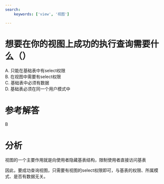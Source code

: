 ```yaml
---
search:
    keywords: ['view', '视图']

---
```





# 想要在你的视图上成功的执行查询需要什么（）
A. 只能在基础表中有select权限  				
B. 在视图中需要有select权限  
C. 基础表中必须有数据					
D. 基础表必须在同一个用户模式中

# 参考解答
B

# 分析
视图的一个主要作用就是向使用者隐藏基表结构，限制使用者直接访问基表

因此，要成功查询视图，只需要有视图的select权限即可，与基表的权限、所属模式、是否有数据无关。



